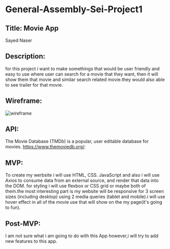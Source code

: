 # General-Assembly-Sei-Project1
## Title: Movie App
Sayed Naser
## Description:
for this project i want to make somethings that would be user friendly and easy to use where user can search for a movie that they want, then it will show them that movie and similar search related movie.they would also able to see trailer for that movie. 

## Wireframe:

![wireframe](https://imgur.com/4hjkn7N.jpg)


## API: 
The Movie Database (TMDb) is a popular, user editable database for movies.
https://www.themoviedb.org/:

## MVP:
To create my werbsite i will use HTML, CSS. JavaScript and also i will use Axios to consume data from an external source, and render that data into the DOM. for styling i will use flexbox or CSS grid or maybe both of them.the most interesting part is my website will be  responsive for 3 screen sizes (including desktop) using 2 media queries (tablet and mobile).i will use hover effect in all of the movie use that will show on the my page(it's going to fun). 


## Post-MVP:
I am not sure what i am going to do with this App however,i will try to add new features to this app.
